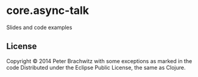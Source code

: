 # core.async-talk

Slides and code examples 

## License

Copyright © 2014 Peter Brachwitz with some exceptions as marked in the code
Distributed under the Eclipse Public License, the same as Clojure.
